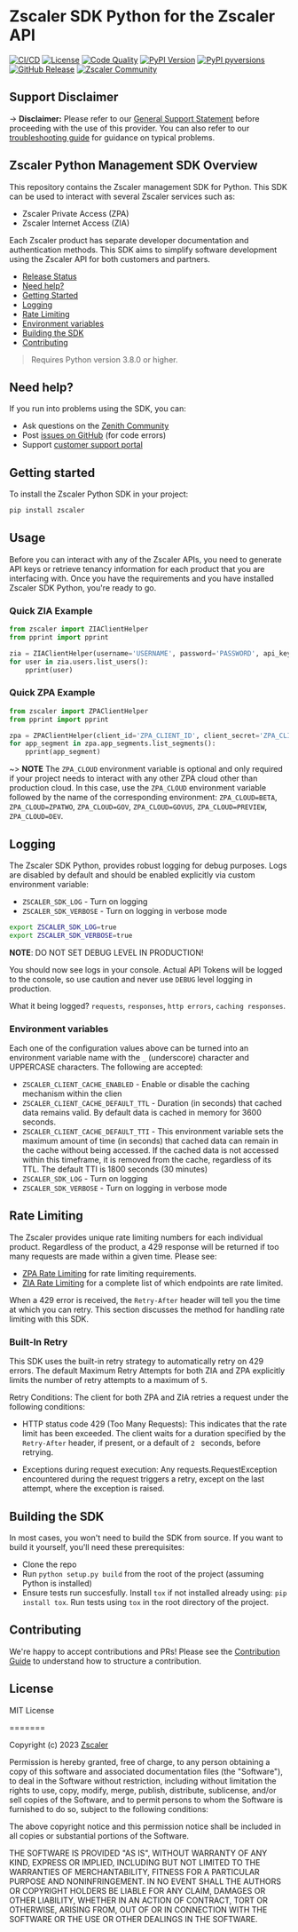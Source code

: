 # Zscaler SDK Python for the Zscaler API

[![CI/CD](https://github.com/zscaler/zscaler-sdk-python/actions/workflows/ci.yml/badge.svg)](https://github.com/zscaler/zscaler-sdk-python/actions/workflows/ci.yml)
[![License](https://img.shields.io/github/license/zscaler/zscaler-sdk-python.svg)](https://github.com/zscaler/zscaler-sdk-python)
[![Code Quality](https://app.codacy.com/project/badge/Grade/d339fa5d957140f496fdb5c40abc4666)](https://www.codacy.com/gh/zscaler/zscaler-sdk-python/dashboard?utm_source=github.com&amp;utm_medium=referral&amp;utm_content=zscaler/zscaler-sdk-python&amp;utm_campaign=Badge_Grade)
[![PyPI Version](https://img.shields.io/pypi/v/zscaler.svg)](https://pypi.org/project/zscaler-sdk-python)
[![PyPI pyversions](https://img.shields.io/pypi/pyversions/zscaler.svg)](https://pypi.python.org/pypi/zscaler-sdk-python/)
[![GitHub Release](https://img.shields.io/github/release/zscaler/zscaler-sdk-python.svg)](https://github.com/zscaler/zscaler-sdk-python/releases/)
[![Zscaler Community](https://img.shields.io/badge/zscaler-community-blue)](https://community.zscaler.com/)

## Support Disclaimer

-> **Disclaimer:** Please refer to our [General Support Statement](docs/guides/support.md) before proceeding with the use of this provider. You can also refer to our [troubleshooting guide](docs/guides/troubleshooting.md) for guidance on typical problems.

## Zscaler Python Management SDK Overview

This repository contains the Zscaler management SDK for Python. This SDK can be used to interact with several Zscaler services such as:
* Zscaler Private Access (ZPA)
* Zscaler Internet Access (ZIA)

Each Zscaler product has separate developer documentation and authentication methods. This SDK aims to simplify
software development using the Zscaler API for both customers and partners.

- [Release Status](#release-status)
- [Need help?](#need-help)
- [Getting Started](#getting-started)
- [Logging](#logging)
- [Rate Limiting](#rate-limiting)
- [Environment variables](#environment-variables)
- [Building the SDK](#building-the-sdk)
- [Contributing](#contributing)

> Requires Python version 3.8.0 or higher.

## Need help?

If you run into problems using the SDK, you can:

- Ask questions on the [Zenith Community][zenith]
- Post [issues on GitHub][github-issues] (for code errors)
- Support [customer support portal][zscaler-support]

## Getting started

To install the Zscaler Python SDK in your project:

```sh
pip install zscaler
```

## Usage

Before you can interact with any of the Zscaler APIs, you need to generate API keys or retrieve tenancy information for each product that you are interfacing with. Once you have the requirements and you have installed Zscaler SDK Python, you're ready to go.

### Quick ZIA Example

```python
from zscaler import ZIAClientHelper
from pprint import pprint

zia = ZIAClientHelper(username='USERNAME', password='PASSWORD', api_key='ZIA_API_KEY', cloud='ZIA_CLOUD')
for user in zia.users.list_users():
    pprint(user)
```

### Quick ZPA Example

```python
from zscaler import ZPAClientHelper
from pprint import pprint

zpa = ZPAClientHelper(client_id='ZPA_CLIENT_ID', client_secret='ZPA_CLIENT_SECRET', customer_id='ZPA_CUSTOMER_ID', cloud='ZPA_CLOUD')
for app_segment in zpa.app_segments.list_segments():
    pprint(app_segment)
```

~> **NOTE** The `ZPA_CLOUD` environment variable is optional and only required if your project needs to interact with any other ZPA cloud other than production cloud. In this case, use the `ZPA_CLOUD` environment variable followed by the name of the corresponding environment: `ZPA_CLOUD=BETA`, `ZPA_CLOUD=ZPATWO`, `ZPA_CLOUD=GOV`, `ZPA_CLOUD=GOVUS`, `ZPA_CLOUD=PREVIEW`, `ZPA_CLOUD=DEV`.

## Logging

The Zscaler SDK Python, provides robust logging for debug purposes.
Logs are disabled by default and should be enabled explicitly via custom environment variable:

* `ZSCALER_SDK_LOG` - Turn on logging
* `ZSCALER_SDK_VERBOSE` - Turn on logging in verbose mode

```sh
export ZSCALER_SDK_LOG=true
export ZSCALER_SDK_VERBOSE=true
```

**NOTE**: DO NOT SET DEBUG LEVEL IN PRODUCTION!

You should now see logs in your console. Actual API Tokens will be logged to the console, so use caution and never use `DEBUG` level logging in production.

What it being logged? `requests`, `responses`,  `http errors`, `caching responses`.

### Environment variables

Each one of the configuration values above can be turned into an environment variable name with the `_` (underscore) character and UPPERCASE characters. The following are accepted:

- `ZSCALER_CLIENT_CACHE_ENABLED` - Enable or disable the caching mechanism within the clien
- `ZSCALER_CLIENT_CACHE_DEFAULT_TTL` - Duration (in seconds) that cached data remains valid. By default data is cached in memory for 3600 seconds.
- `ZSCALER_CLIENT_CACHE_DEFAULT_TTI` - This environment variable sets the maximum amount of time (in seconds) that cached data can remain in the cache without being accessed. If the cached data is not accessed within this timeframe, it is removed from the cache, regardless of its TTL. The default TTI is 1800 seconds (30 minutes) 
- `ZSCALER_SDK_LOG` - Turn on logging
- `ZSCALER_SDK_VERBOSE` - Turn on logging in verbose mode

## Rate Limiting

The Zscaler provides unique rate limiting numbers for each individual product. Regardless of the product, a 429 response will be returned if too many requests are made within a given time. 
Please see:
* [ZPA Rate Limiting][rate-limiting-zpa] for rate limiting requirements.
* [ZIA Rate Limiting][rate-limiting-zia] for a complete list of which endpoints are rate limited.

When a 429 error is received, the `Retry-After` header will tell you the time at which you can retry. This section discusses the method for handling rate limiting with this SDK.

### Built-In Retry

This SDK uses the built-in retry strategy to automatically retry on 429 errors. The default Maximum Retry Attempts for both ZIA and ZPA explicitly limits the number of retry attempts to a maximum of `5`.

Retry Conditions: The client for both ZPA and ZIA retries a request under the following conditions:

* HTTP status code 429 (Too Many Requests): This indicates that the rate limit has been exceeded. The client waits for a duration specified by the `Retry-After` header, if present, or a default of `2 ` seconds, before retrying.

* Exceptions during request execution: Any requests.RequestException encountered during the request triggers a retry, except on the last attempt, where the exception is raised.

## Building the SDK

In most cases, you won't need to build the SDK from source. If you want to build it yourself, you'll need these prerequisites:

- Clone the repo
- Run `python setup.py build` from the root of the project (assuming Python is installed)
- Ensure tests run succesfully. Install `tox` if not installed already using: `pip install tox`. Run tests using `tox` in the root directory of the project.

## Contributing

We're happy to accept contributions and PRs! Please see the [Contribution Guide](CONTRIBUTING.md) to understand how to structure a contribution.

[zenith]: https://community.zscaler.com/
[zscaler-support]: https://help.zscaler.com/contact-support
[github-issues]: https://github.com/zscaler/zscaler-sdk-python/issues
[rate-limiting-zpa]: https://help.zscaler.com/zpa/understanding-rate-limiting
[rate-limiting-zia]: https://help.zscaler.com/zia/understanding-rate-limiting

## License
MIT License

=======

Copyright (c) 2023 [Zscaler](https://github.com/zscaler)

Permission is hereby granted, free of charge, to any person obtaining a copy
of this software and associated documentation files (the "Software"), to deal
in the Software without restriction, including without limitation the rights
to use, copy, modify, merge, publish, distribute, sublicense, and/or sell
copies of the Software, and to permit persons to whom the Software is
furnished to do so, subject to the following conditions:

The above copyright notice and this permission notice shall be included in all
copies or substantial portions of the Software.

THE SOFTWARE IS PROVIDED "AS IS", WITHOUT WARRANTY OF ANY KIND, EXPRESS OR
IMPLIED, INCLUDING BUT NOT LIMITED TO THE WARRANTIES OF MERCHANTABILITY,
FITNESS FOR A PARTICULAR PURPOSE AND NONINFRINGEMENT. IN NO EVENT SHALL THE
AUTHORS OR COPYRIGHT HOLDERS BE LIABLE FOR ANY CLAIM, DAMAGES OR OTHER
LIABILITY, WHETHER IN AN ACTION OF CONTRACT, TORT OR OTHERWISE, ARISING FROM,
OUT OF OR IN CONNECTION WITH THE SOFTWARE OR THE USE OR OTHER DEALINGS IN THE
SOFTWARE.
